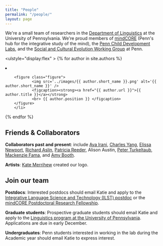 ```yaml
---
title: "People"
permalink: "/people/"
layout: page
---
```



We're a small team of researchers in the [Department of Linguistics](http://www.ling.upenn.edu/) at the University of Pennsylvania.  We're proud members of [mindCORE](https://mindcore.sas.upenn.edu/) (Penn's hub for the integrative study of the mind), the [Penn Child Development Labs](http://web.sas.upenn.edu/pennchilddevelopmentlabs/), and the [Social and Cultural Evolution Working Group](https://www.sas.upenn.edu/scew/members.html) at Penn.

<ulstyle="display:flex" >
{% for author in site.authors %}
        <li >

        <figure class="figure">
                <img src='../images/{{ author.short_name }}.png' alt='{{ author.short_name }}' /> 
                <figcaption><strong><a href="{{ author.url }}">{{ author.title }}</a></strong>
                <br> {{ author.position }} </figcaption>
        </figure> 
        </li>
{% endfor %}
</ul>


## Friends & Collaborators

**Collaborators past and present**: include [Ava Irani](http://avairani.net/), [Charles Yang](https://www.ling.upenn.edu/~ycharles/), [Elissa Newport](https://cbpr.georgetown.edu/faculty/elissa_newport), [Richard Aslin](https://haskinslabs.org/people/richard-aslin), [Patricia Reeder](https://www.linkedin.com/in/patricia-anne-reeder/), Alison Austin, [Peter Turkeltaub](https://cbpr.georgetown.edu/faculty/peter_turkeltaub), [Mackenzie Fama](https://www.towson.edu/chp/departments/asld/facultystaff/mfama.html), and [Amy Booth](https://www.vanderbilt.edu/psychological_sciences/bio/amy-booth-). 

**Artists**: [Kate Merrihew](https://curiouserink.com/) created our logo.

## Join our team

**Postdocs**: Interested postdocs should email Katie and apply to the [Integrative Language Science and Technology (ILST) postdoc](https://web.sas.upenn.edu/langscience/2018/09/20/postdoctoral-positions-available/) or the [mindCORE Postdoctoral Research Fellowship](https://mindcore.sas.upenn.edu/post-doctoral-research-fellowship/).

**Graduate students**: Prospective graduate students should email Katie and apply to the [Linguistics program at the University of Pennsylvania](http://www.ling.upenn.edu/graduate/).  Applications are due in early December.

**Undergraduates**: Penn students interested in working in the lab during the Academic year should email Katie to express interest. 
